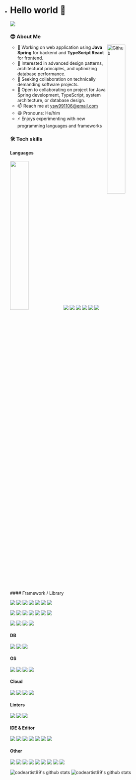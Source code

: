 - # Hello world 👋</br>

  <img src="https://github-profile-trophy.vercel.app/?username=codeartist99&theme=flat)](https://github.com/codeartist99/github-profile-trophy&column=9" />

  ### 😎 About Me

  <img width="35%" align="right" alt="Github" src="https://user-images.githubusercontent.com/48678280/88862734-4903af80-d201-11ea-968b-9c939d88a37c.gif" />

  - 🔭 Working on web application using **Java Spring** for backend and **TypeScript React** for frontend.
  - 🌱 Interested in advanced design patterns, architectural principles, and optimizing database performance.
  - 👯 Seeking collaboration on technically demanding software projects.
  - 💬 Open to collaborating on project for Java Spring development, TypeScript, system architecture, or database design.
  - 📫 Reach me at ysw991106@email.com
  - 😄 Pronouns: He/him
  - ⚡ Enjoys experimenting with new programming languages and frameworks

  ### 🛠 Tech skills

  #### Languages

  <p>
  <img src="https://img.shields.io/badge/java-%23ED8B00.svg?style=for-the-badge&logo=openjdk&logoColor=white" width="35%" /> 
  <img src="https://img.shields.io/badge/JavaScript-323330?style=for-the-badge&logo=javascript&logoColor=F7DF1E"  /> 
  <img src="https://img.shields.io/badge/TypeScript-007ACC?style=for-the-badge&logo=typescript&logoColor=white"  /> 
  <img src="https://img.shields.io/badge/json-5E5C5C?style=for-the-badge&logo=json&logoColor=white"  /> 
  <img src="https://img.shields.io/badge/Markdown-000000?style=for-the-badge&logo=markdown&logoColor=white"  />
  <img src="https://img.shields.io/badge/C-00599C?style=for-the-badge&logo=c&logoColor=white"  /> 
  <img src="https://img.shields.io/badge/Python-FFD43B?style=for-the-badge&logo=python&logoColor=blue"  />    
  </p>
  #### Framework / Library
  
  <div>
  <p>
  <img src="https://img.shields.io/badge/gradle-02303A?style=for-the-badge&logo=gradle&logoColor=white"  /> 
  <img src="https://img.shields.io/badge/Spring-6DB33F?style=for-the-badge&logo=spring&logoColor=white"  /> 
  <img src="https://img.shields.io/badge/Spring_Boot-F2F4F9?style=for-the-badge&logo=spring-boot"  /> 
  <img src="https://img.shields.io/badge/Spring_Security-6DB33F?style=for-the-badge&logo=Spring-Security&logoColor=white"  /> 
  <img src="https://img.shields.io/badge/Junit5-25A162?style=for-the-badge&logo=junit5&logoColor=white"  /> 
  <img src="https://img.shields.io/badge/JWT-000000?style=for-the-badge&logo=JSON%20web%20tokens&logoColor=white"  /> 
  <img src="https://img.shields.io/badge/Docker-2CA5E0?style=for-the-badge&logo=docker&logoColor=white"  /> 
  </p>
  <p>
  <img src="https://img.shields.io/badge/Node%20js-339933?style=for-the-badge&logo=nodedotjs&logoColor=white"  /> 
  <img src="https://img.shields.io/badge/ts--node-3178C6?style=for-the-badge&logo=ts-node&logoColor=white"  /> 
  <img src="https://img.shields.io/badge/npm-CB3837?style=for-the-badge&logo=npm&logoColor=white"  /> 
  <img src="https://img.shields.io/badge/Yarn-2C8EBB?style=for-the-badge&logo=yarn&logoColor=white"  /> 
  <img src="https://img.shields.io/badge/bun-282a36?style=for-the-badge&logo=bun&logoColor=fbf0df"  /> 
  <img src="https://img.shields.io/badge/Express%20js-000000?style=for-the-badge&logo=express&logoColor=white"  /> 
  <img src="https://img.shields.io/badge/nestjs-E0234E?style=for-the-badge&logo=nestjs&logoColor=white"  /> 
  </p>
  <p>
  <img src="https://img.shields.io/badge/React-20232A?style=for-the-badge&logo=react&logoColor=61DAFB"  /> 
  <img src="https://img.shields.io/badge/Tailwind_CSS-38B2AC?style=for-the-badge&logo=tailwind-css&logoColor=white"  /> 
  <img src="https://img.shields.io/badge/daisyUI-1ad1a5?style=for-the-badge&logo=daisyui&logoColor=white"  /> 
  <img src="https://img.shields.io/badge/axios-671ddf?&style=for-the-badge&logo=axios&logoColor=white"  /> 
  </p>
  </div>
  
  #### DB
  
  <p>
  <img src="https://img.shields.io/badge/MariaDB-003545?style=for-the-badge&logo=mariadb&logoColor=white"  /> 
  <img src="https://img.shields.io/badge/MySQL-005C84?style=for-the-badge&logo=mysql&logoColor=white"  /> 
  <img src="https://img.shields.io/badge/Oracle-F80000?style=for-the-badge&logo=Oracle&logoColor=white"  /> 
  </p>
  
  #### OS
  
  <p>
  <img src="https://img.shields.io/badge/mac%20os-000000?style=for-the-badge&logo=apple&logoColor=white"  /> 
  <img src="https://img.shields.io/badge/Linux-FCC624?style=for-the-badge&logo=linux&logoColor=black"  /> 
  <img src="https://img.shields.io/badge/Ubuntu-E95420?style=for-the-badge&logo=ubuntu&logoColor=white"  /> 
  <img src="https://img.shields.io/badge/Windows-0078D6?style=for-the-badge&logo=windows&logoColor=white"  /> 
  </p>
  
  #### Cloud
  
  <p>
  <img src="https://img.shields.io/badge/Amazon_AWS-FF9900?style=for-the-badge&logo=amazonaws&logoColor=white"  /> 
  <img src="https://img.shields.io/badge/Google_Cloud-4285F4?style=for-the-badge&logo=google-cloud&logoColor=white"  /> 
  <img src="https://img.shields.io/badge/firebase-ffca28?style=for-the-badge&logo=firebase&logoColor=black"  /> 
  <img src="https://img.shields.io/badge/Vercel-000000?style=for-the-badge&logo=vercel&logoColor=white"  /> 
  </p>
  
  #### Linters
  
  <p>
  <img src="https://img.shields.io/badge/eslint-3A33D1?style=for-the-badge&logo=eslint&logoColor=white"  /> 
  <img src="https://img.shields.io/badge/prettier-1A2C34?style=for-the-badge&logo=prettier&logoColor=F7BA3E"  /> 
  <img src="https://img.shields.io/badge/SonarLint-CB2029?style=for-the-badge&logo=sonarlint&logoColor=white"  /> 
  </p>
  
  #### IDE & Editor
  
  <p>
  <img src="https://img.shields.io/badge/IntelliJ_IDEA-000000.svg?style=for-the-badge&logo=intellij-idea&logoColor=white"  /> 
  <img src="https://img.shields.io/badge/NeoVim-%2357A143.svg?&style=for-the-badge&logo=neovim&logoColor=white"  /> 
  <img src="https://img.shields.io/badge/VIM-%2311AB00.svg?&style=for-the-badge&logo=vim&logoColor=white"  /> 
  <img src="https://img.shields.io/badge/VSCode-0078D4?style=for-the-badge&logo=visual%20studio%20code&logoColor=white"  /> 
  <img src="https://img.shields.io/badge/Visual_Studio-5C2D91?style=for-the-badge&logo=visual%20studio&logoColor=white"  /> 
  <img src="https://img.shields.io/badge/WebStorm-000000?style=for-the-badge&logo=WebStorm&logoColor=white"  /> 
  <img src="https://img.shields.io/badge/Xcode-007ACC?style=for-the-badge&logo=Xcode&logoColor=white"  /> 
  </p>
  
  #### Other
  
  <p>
  <img src="https://img.shields.io/badge/GIT-E44C30?style=for-the-badge&logo=git&logoColor=white"  />
  <img src="https://img.shields.io/badge/Postman-FF6C37?style=for-the-badge&logo=Postman&logoColor=white"  /> 
  <img src="https://img.shields.io/badge/Figma-F24E1E?style=for-the-badge&logo=figma&logoColor=white"  /> 
  <img src="https://img.shields.io/badge/Jira-0052CC?style=for-the-badge&logo=Jira&logoColor=white"  /> 
  <img src="https://img.shields.io/badge/Trello-0052CC?style=for-the-badge&logo=trello&logoColor=white"  /> 
  <img src="https://img.shields.io/badge/Slack-4A154B?style=for-the-badge&logo=slack&logoColor=white"  /> 
  <img src="https://img.shields.io/badge/Microsoft_Teams-6264A7?style=for-the-badge&logo=microsoft-teams&logoColor=white"  /> 
  <img src="https://img.shields.io/badge/Notion-000000?style=for-the-badge&logo=notion&logoColor=white"  /> 
  <img src="https://img.shields.io/badge/Obsidian-483699?style=for-the-badge&logo=Obsidian&logoColor=white"  /> 
  </p>
  
  ![codeartist99's github stats](https://github-readme-stats.vercel.app/api?username=codeartist99&show_icons=true)
  ![codeartist99's github stats](https://github-readme-stats.vercel.app/api/top-langs/?username=codeartist99&show_icons=true&hide_border=true&title_color=004386&icon_color=004386&layout=compact)
  
  <!--
  **codeartitect/codeartitect** is a ✨ _special_ ✨ repository because its `README.md` (this file" /> appears on your GitHub profile.
  
  Here are some ideas to get you started:
  
  - 🔭 I’m currently working on ...
  - 🌱 I’m currently learning ...
  - 👯 I’m looking to collaborate on ...
  - 🤔 I’m looking for help with ...
  - 💬 Ask me about ...
  - 📫 How to reach me: ...
  - 😄 Pronouns: ...
  - ⚡ Fun fact: ... -->
